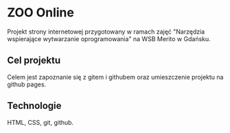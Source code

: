 # ZOO Online
Projekt strony internetowej przygotowany w ramach zajęć "Narzędzia wspierające wytwarzanie oprogramowania" na WSB Merito w Gdańsku.

## Cel projektu
Celem jest zapoznanie się z gitem i githubem oraz umieszczenie projektu na github pages.

## Technologie
HTML, CSS, git, github.